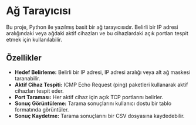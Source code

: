 # Ağ Tarayıcısı

Bu proje, Python ile yazılmış basit bir ağ tarayıcısıdır. Belirli bir IP adresi aralığındaki veya ağdaki aktif cihazları ve bu cihazlardaki açık portları tespit etmek için kullanılabilir.

## Özellikler

* **Hedef Belirleme:** Belirli bir IP adresi, IP adresi aralığı veya alt ağ maskesi taranabilir. 
* **Aktif Cihaz Tespiti:**  ICMP Echo Request (ping) paketleri kullanarak aktif cihazları tespit eder. 
* **Port Taraması:** Her aktif cihaz için açık TCP portlarını belirler. 
* **Sonuç Görüntüleme:** Tarama sonuçlarını kullanıcı dostu bir tablo formatında görüntüler. 
* **Sonuç Kaydetme:**  Tarama sonuçlarını bir CSV dosyasına kaydedebilir.
